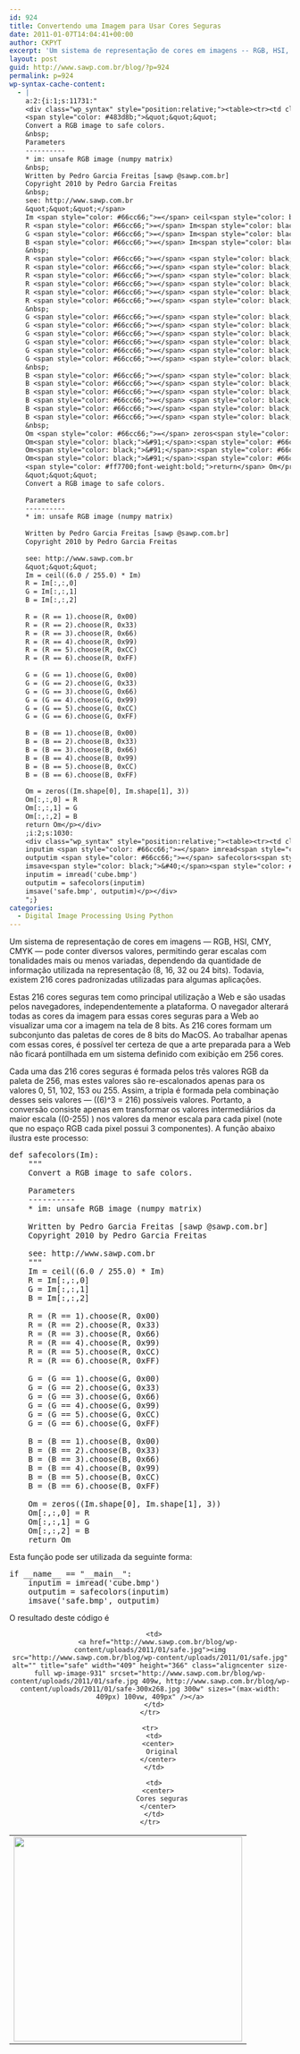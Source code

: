 ```yaml
---
id: 924
title: Convertendo uma Imagem para Usar Cores Seguras
date: 2011-01-07T14:04:41+00:00
author: CKPYT
excerpt: 'Um sistema de representação de cores em imagens -- RGB, HSI, CMY, CMYK -- pode conter diversos valores, permitindo gerar escalas com tonalidades mais ou menos variadas, dependendo da quantidade de informação utilizada na representação (8, 16, 32 ou 24 bits). Todavia, existem 216 cores padronizadas utilizadas para algumas aplicações. Este post apresenta uma função que converte imagens coloridas em suas versões com cores seguras.'
layout: post
guid: http://www.sawp.com.br/blog/?p=924
permalink: p=924
wp-syntax-cache-content:
  - |
    a:2:{i:1;s:11731:"
    <div class="wp_syntax" style="position:relative;"><table><tr><td class="code"><pre class="python" style="font-family:monospace;"><span style="color: #ff7700;font-weight:bold;">def</span> safecolors<span style="color: black;">&#40;</span>Im<span style="color: black;">&#41;</span>:
    <span style="color: #483d8b;">&quot;&quot;&quot;
    Convert a RGB image to safe colors.
    &nbsp;
    Parameters
    ----------
    * im: unsafe RGB image (numpy matrix)
    &nbsp;
    Written by Pedro Garcia Freitas [sawp @sawp.com.br]
    Copyright 2010 by Pedro Garcia Freitas
    &nbsp;
    see: http://www.sawp.com.br
    &quot;&quot;&quot;</span>
    Im <span style="color: #66cc66;">=</span> ceil<span style="color: black;">&#40;</span><span style="color: black;">&#40;</span><span style="color: #ff4500;">6.0</span> / <span style="color: #ff4500;">255.0</span><span style="color: black;">&#41;</span> * Im<span style="color: black;">&#41;</span>
    R <span style="color: #66cc66;">=</span> Im<span style="color: black;">&#91;</span>:<span style="color: #66cc66;">,</span>:<span style="color: #66cc66;">,</span><span style="color: #ff4500;">0</span><span style="color: black;">&#93;</span>
    G <span style="color: #66cc66;">=</span> Im<span style="color: black;">&#91;</span>:<span style="color: #66cc66;">,</span>:<span style="color: #66cc66;">,</span><span style="color: #ff4500;">1</span><span style="color: black;">&#93;</span>
    B <span style="color: #66cc66;">=</span> Im<span style="color: black;">&#91;</span>:<span style="color: #66cc66;">,</span>:<span style="color: #66cc66;">,</span><span style="color: #ff4500;">2</span><span style="color: black;">&#93;</span>
    &nbsp;
    R <span style="color: #66cc66;">=</span> <span style="color: black;">&#40;</span>R <span style="color: #66cc66;">==</span> <span style="color: #ff4500;">1</span><span style="color: black;">&#41;</span>.<span style="color: black;">choose</span><span style="color: black;">&#40;</span>R<span style="color: #66cc66;">,</span> <span style="color: #ff4500;">0x00</span><span style="color: black;">&#41;</span>
    R <span style="color: #66cc66;">=</span> <span style="color: black;">&#40;</span>R <span style="color: #66cc66;">==</span> <span style="color: #ff4500;">2</span><span style="color: black;">&#41;</span>.<span style="color: black;">choose</span><span style="color: black;">&#40;</span>R<span style="color: #66cc66;">,</span> <span style="color: #ff4500;">0x33</span><span style="color: black;">&#41;</span>
    R <span style="color: #66cc66;">=</span> <span style="color: black;">&#40;</span>R <span style="color: #66cc66;">==</span> <span style="color: #ff4500;">3</span><span style="color: black;">&#41;</span>.<span style="color: black;">choose</span><span style="color: black;">&#40;</span>R<span style="color: #66cc66;">,</span> <span style="color: #ff4500;">0x66</span><span style="color: black;">&#41;</span>
    R <span style="color: #66cc66;">=</span> <span style="color: black;">&#40;</span>R <span style="color: #66cc66;">==</span> <span style="color: #ff4500;">4</span><span style="color: black;">&#41;</span>.<span style="color: black;">choose</span><span style="color: black;">&#40;</span>R<span style="color: #66cc66;">,</span> <span style="color: #ff4500;">0x99</span><span style="color: black;">&#41;</span>
    R <span style="color: #66cc66;">=</span> <span style="color: black;">&#40;</span>R <span style="color: #66cc66;">==</span> <span style="color: #ff4500;">5</span><span style="color: black;">&#41;</span>.<span style="color: black;">choose</span><span style="color: black;">&#40;</span>R<span style="color: #66cc66;">,</span> <span style="color: #ff4500;">0xCC</span><span style="color: black;">&#41;</span>
    R <span style="color: #66cc66;">=</span> <span style="color: black;">&#40;</span>R <span style="color: #66cc66;">==</span> <span style="color: #ff4500;">6</span><span style="color: black;">&#41;</span>.<span style="color: black;">choose</span><span style="color: black;">&#40;</span>R<span style="color: #66cc66;">,</span> <span style="color: #ff4500;">0xFF</span><span style="color: black;">&#41;</span>
    &nbsp;
    G <span style="color: #66cc66;">=</span> <span style="color: black;">&#40;</span>G <span style="color: #66cc66;">==</span> <span style="color: #ff4500;">1</span><span style="color: black;">&#41;</span>.<span style="color: black;">choose</span><span style="color: black;">&#40;</span>G<span style="color: #66cc66;">,</span> <span style="color: #ff4500;">0x00</span><span style="color: black;">&#41;</span>
    G <span style="color: #66cc66;">=</span> <span style="color: black;">&#40;</span>G <span style="color: #66cc66;">==</span> <span style="color: #ff4500;">2</span><span style="color: black;">&#41;</span>.<span style="color: black;">choose</span><span style="color: black;">&#40;</span>G<span style="color: #66cc66;">,</span> <span style="color: #ff4500;">0x33</span><span style="color: black;">&#41;</span>
    G <span style="color: #66cc66;">=</span> <span style="color: black;">&#40;</span>G <span style="color: #66cc66;">==</span> <span style="color: #ff4500;">3</span><span style="color: black;">&#41;</span>.<span style="color: black;">choose</span><span style="color: black;">&#40;</span>G<span style="color: #66cc66;">,</span> <span style="color: #ff4500;">0x66</span><span style="color: black;">&#41;</span>
    G <span style="color: #66cc66;">=</span> <span style="color: black;">&#40;</span>G <span style="color: #66cc66;">==</span> <span style="color: #ff4500;">4</span><span style="color: black;">&#41;</span>.<span style="color: black;">choose</span><span style="color: black;">&#40;</span>G<span style="color: #66cc66;">,</span> <span style="color: #ff4500;">0x99</span><span style="color: black;">&#41;</span>
    G <span style="color: #66cc66;">=</span> <span style="color: black;">&#40;</span>G <span style="color: #66cc66;">==</span> <span style="color: #ff4500;">5</span><span style="color: black;">&#41;</span>.<span style="color: black;">choose</span><span style="color: black;">&#40;</span>G<span style="color: #66cc66;">,</span> <span style="color: #ff4500;">0xCC</span><span style="color: black;">&#41;</span>
    G <span style="color: #66cc66;">=</span> <span style="color: black;">&#40;</span>G <span style="color: #66cc66;">==</span> <span style="color: #ff4500;">6</span><span style="color: black;">&#41;</span>.<span style="color: black;">choose</span><span style="color: black;">&#40;</span>G<span style="color: #66cc66;">,</span> <span style="color: #ff4500;">0xFF</span><span style="color: black;">&#41;</span>
    &nbsp;
    B <span style="color: #66cc66;">=</span> <span style="color: black;">&#40;</span>B <span style="color: #66cc66;">==</span> <span style="color: #ff4500;">1</span><span style="color: black;">&#41;</span>.<span style="color: black;">choose</span><span style="color: black;">&#40;</span>B<span style="color: #66cc66;">,</span> <span style="color: #ff4500;">0x00</span><span style="color: black;">&#41;</span>
    B <span style="color: #66cc66;">=</span> <span style="color: black;">&#40;</span>B <span style="color: #66cc66;">==</span> <span style="color: #ff4500;">2</span><span style="color: black;">&#41;</span>.<span style="color: black;">choose</span><span style="color: black;">&#40;</span>B<span style="color: #66cc66;">,</span> <span style="color: #ff4500;">0x33</span><span style="color: black;">&#41;</span>
    B <span style="color: #66cc66;">=</span> <span style="color: black;">&#40;</span>B <span style="color: #66cc66;">==</span> <span style="color: #ff4500;">3</span><span style="color: black;">&#41;</span>.<span style="color: black;">choose</span><span style="color: black;">&#40;</span>B<span style="color: #66cc66;">,</span> <span style="color: #ff4500;">0x66</span><span style="color: black;">&#41;</span>
    B <span style="color: #66cc66;">=</span> <span style="color: black;">&#40;</span>B <span style="color: #66cc66;">==</span> <span style="color: #ff4500;">4</span><span style="color: black;">&#41;</span>.<span style="color: black;">choose</span><span style="color: black;">&#40;</span>B<span style="color: #66cc66;">,</span> <span style="color: #ff4500;">0x99</span><span style="color: black;">&#41;</span>
    B <span style="color: #66cc66;">=</span> <span style="color: black;">&#40;</span>B <span style="color: #66cc66;">==</span> <span style="color: #ff4500;">5</span><span style="color: black;">&#41;</span>.<span style="color: black;">choose</span><span style="color: black;">&#40;</span>B<span style="color: #66cc66;">,</span> <span style="color: #ff4500;">0xCC</span><span style="color: black;">&#41;</span>
    B <span style="color: #66cc66;">=</span> <span style="color: black;">&#40;</span>B <span style="color: #66cc66;">==</span> <span style="color: #ff4500;">6</span><span style="color: black;">&#41;</span>.<span style="color: black;">choose</span><span style="color: black;">&#40;</span>B<span style="color: #66cc66;">,</span> <span style="color: #ff4500;">0xFF</span><span style="color: black;">&#41;</span>
    &nbsp;
    Om <span style="color: #66cc66;">=</span> zeros<span style="color: black;">&#40;</span><span style="color: black;">&#40;</span>Im.<span style="color: black;">shape</span><span style="color: black;">&#91;</span><span style="color: #ff4500;">0</span><span style="color: black;">&#93;</span><span style="color: #66cc66;">,</span> Im.<span style="color: black;">shape</span><span style="color: black;">&#91;</span><span style="color: #ff4500;">1</span><span style="color: black;">&#93;</span><span style="color: #66cc66;">,</span> <span style="color: #ff4500;">3</span><span style="color: black;">&#41;</span><span style="color: black;">&#41;</span>
    Om<span style="color: black;">&#91;</span>:<span style="color: #66cc66;">,</span>:<span style="color: #66cc66;">,</span><span style="color: #ff4500;">0</span><span style="color: black;">&#93;</span> <span style="color: #66cc66;">=</span> R
    Om<span style="color: black;">&#91;</span>:<span style="color: #66cc66;">,</span>:<span style="color: #66cc66;">,</span><span style="color: #ff4500;">1</span><span style="color: black;">&#93;</span> <span style="color: #66cc66;">=</span> G
    Om<span style="color: black;">&#91;</span>:<span style="color: #66cc66;">,</span>:<span style="color: #66cc66;">,</span><span style="color: #ff4500;">2</span><span style="color: black;">&#93;</span> <span style="color: #66cc66;">=</span> B
    <span style="color: #ff7700;font-weight:bold;">return</span> Om</pre></td></tr></table><p class="theCode" style="display:none;">def safecolors(Im):
    &quot;&quot;&quot;
    Convert a RGB image to safe colors.
    
    Parameters
    ----------
    * im: unsafe RGB image (numpy matrix)
    
    Written by Pedro Garcia Freitas [sawp @sawp.com.br]
    Copyright 2010 by Pedro Garcia Freitas
    
    see: http://www.sawp.com.br
    &quot;&quot;&quot;
    Im = ceil((6.0 / 255.0) * Im)
    R = Im[:,:,0]
    G = Im[:,:,1]
    B = Im[:,:,2]
    
    R = (R == 1).choose(R, 0x00)
    R = (R == 2).choose(R, 0x33)
    R = (R == 3).choose(R, 0x66)
    R = (R == 4).choose(R, 0x99)
    R = (R == 5).choose(R, 0xCC)
    R = (R == 6).choose(R, 0xFF)
    
    G = (G == 1).choose(G, 0x00)
    G = (G == 2).choose(G, 0x33)
    G = (G == 3).choose(G, 0x66)
    G = (G == 4).choose(G, 0x99)
    G = (G == 5).choose(G, 0xCC)
    G = (G == 6).choose(G, 0xFF)
    
    B = (B == 1).choose(B, 0x00)
    B = (B == 2).choose(B, 0x33)
    B = (B == 3).choose(B, 0x66)
    B = (B == 4).choose(B, 0x99)
    B = (B == 5).choose(B, 0xCC)
    B = (B == 6).choose(B, 0xFF)
    
    Om = zeros((Im.shape[0], Im.shape[1], 3))
    Om[:,:,0] = R
    Om[:,:,1] = G
    Om[:,:,2] = B
    return Om</p></div>
    ;i:2;s:1030:
    <div class="wp_syntax" style="position:relative;"><table><tr><td class="code"><pre class="python" style="font-family:monospace;"><span style="color: #ff7700;font-weight:bold;">if</span> __name__ <span style="color: #66cc66;">==</span> <span style="color: #483d8b;">&quot;__main__&quot;</span>:
    inputim <span style="color: #66cc66;">=</span> imread<span style="color: black;">&#40;</span><span style="color: #483d8b;">'cube.bmp'</span><span style="color: black;">&#41;</span>
    outputim <span style="color: #66cc66;">=</span> safecolors<span style="color: black;">&#40;</span>inputim<span style="color: black;">&#41;</span>
    imsave<span style="color: black;">&#40;</span><span style="color: #483d8b;">'safe.bmp'</span><span style="color: #66cc66;">,</span> outputim<span style="color: black;">&#41;</span></pre></td></tr></table><p class="theCode" style="display:none;">if __name__ == &quot;__main__&quot;:
    inputim = imread('cube.bmp')
    outputim = safecolors(inputim)
    imsave('safe.bmp', outputim)</p></div>
    ";}
categories:
  - Digital Image Processing Using Python
---
```

Um sistema de representação de cores em imagens &#8212; RGB, HSI, CMY, CMYK &#8212; pode conter diversos valores, permitindo gerar escalas com tonalidades mais ou menos variadas, dependendo da quantidade de informação utilizada na representação (8, 16, 32 ou 24 bits). Todavia, existem 216 cores padronizadas utilizadas para algumas aplicações.

Estas 216 cores seguras tem como principal utilização a Web e são usadas pelos navegadores, independentemente a plataforma. O navegador alterará todas as cores da imagem para essas cores seguras para a Web ao visualizar uma cor a imagem na tela de 8 bits. As 216 cores formam um subconjunto das paletas de cores de 8 bits do MacOS. Ao trabalhar apenas com essas cores, é possível ter certeza de que a arte preparada para a Web não ficará pontilhada em um sistema definido com exibição em 256 cores.

Cada uma das 216 cores seguras é formada pelos três valores RGB da paleta de 256, mas estes valores são re-escalonados apenas para os valores 0, 51, 102, 153 ou 255. Assim, a tripla é formada pela combinação desses seis valores &#8212; \((6)^3 = 216\) possíveis valores. Portanto, a conversão consiste apenas em transformar os valores intermediários da maior escala \((0-255) \) nos valores da menor escala para cada pixel (note que no espaço RGB cada pixel possui 3 componentes). A função abaixo ilustra este processo:

<pre lang="python">def safecolors(Im):
    """
    Convert a RGB image to safe colors.

    Parameters
    ----------
    * im: unsafe RGB image (numpy matrix)

    Written by Pedro Garcia Freitas [sawp @sawp.com.br]
    Copyright 2010 by Pedro Garcia Freitas

    see: http://www.sawp.com.br
    """
    Im = ceil((6.0 / 255.0) * Im)
    R = Im[:,:,0]
    G = Im[:,:,1]
    B = Im[:,:,2]

    R = (R == 1).choose(R, 0x00)
    R = (R == 2).choose(R, 0x33)
    R = (R == 3).choose(R, 0x66)
    R = (R == 4).choose(R, 0x99)
    R = (R == 5).choose(R, 0xCC)
    R = (R == 6).choose(R, 0xFF)

    G = (G == 1).choose(G, 0x00)
    G = (G == 2).choose(G, 0x33)
    G = (G == 3).choose(G, 0x66)
    G = (G == 4).choose(G, 0x99)
    G = (G == 5).choose(G, 0xCC)
    G = (G == 6).choose(G, 0xFF)

    B = (B == 1).choose(B, 0x00)
    B = (B == 2).choose(B, 0x33)
    B = (B == 3).choose(B, 0x66)
    B = (B == 4).choose(B, 0x99)
    B = (B == 5).choose(B, 0xCC)
    B = (B == 6).choose(B, 0xFF)

    Om = zeros((Im.shape[0], Im.shape[1], 3))
    Om[:,:,0] = R
    Om[:,:,1] = G
    Om[:,:,2] = B
    return Om</pre>

Esta função pode ser utilizada da seguinte forma:

<pre lang="python">if __name__ == "__main__":
    inputim = imread('cube.bmp')
    outputim = safecolors(inputim)
    imsave('safe.bmp', outputim)</pre>

O resultado deste código é

<center>
  </p> 
  
  <table>
    <tr>
      <td>
        <a href="http://www.sawp.com.br/blog/wp-content/uploads/2011/01/cube.jpg"><img src="http://www.sawp.com.br/blog/wp-content/uploads/2011/01/cube.jpg" alt="" title="cube" width="409" height="366" class="aligncenter size-full wp-image-930" srcset="http://www.sawp.com.br/blog/wp-content/uploads/2011/01/cube.jpg 409w, http://www.sawp.com.br/blog/wp-content/uploads/2011/01/cube-300x268.jpg 300w" sizes="(max-width: 409px) 100vw, 409px" /></a>
      </td>
      
      <td>
        <a href="http://www.sawp.com.br/blog/wp-content/uploads/2011/01/safe.jpg"><img src="http://www.sawp.com.br/blog/wp-content/uploads/2011/01/safe.jpg" alt="" title="safe" width="409" height="366" class="aligncenter size-full wp-image-931" srcset="http://www.sawp.com.br/blog/wp-content/uploads/2011/01/safe.jpg 409w, http://www.sawp.com.br/blog/wp-content/uploads/2011/01/safe-300x268.jpg 300w" sizes="(max-width: 409px) 100vw, 409px" /></a>
      </td>
    </tr>
    
    <tr>
      <td>
        <center>
          Original
        </center>
      </td>
      
      <td>
        <center>
          Cores seguras
        </center>
      </td>
    </tr>
  </table>
  
  <p>
    </center>
  </p>
